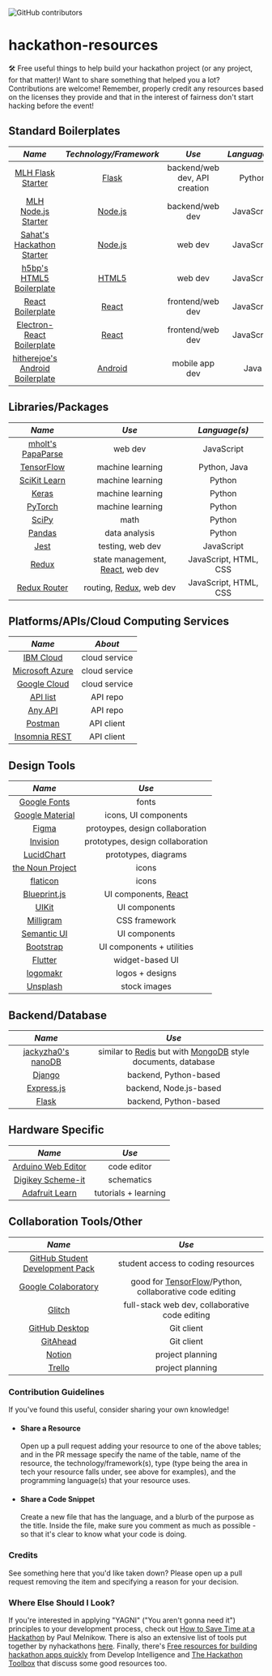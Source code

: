 ![GitHub contributors](https://img.shields.io/github/contributors/simcard0000/hackathon-resources)
# hackathon-resources
🛠 Free useful things to help build your hackathon project (or any project, for that matter)! Want to share something that helped you a lot? Contributions are welcome! Remember, properly credit any resources based on the licenses they provide and that in the interest of fairness don't start hacking before the event!

## Standard Boilerplates
|_Name_|_Technology/Framework_|_Use_|_Language(s)_|
|:----:|:--------------------:|:---:|:-----------:|
|[MLH Flask Starter](https://github.com/MLH/mlh-hackathon-flask-starter)|[Flask](https://flask.palletsprojects.com/en/1.1.x/)|backend/web dev, API creation|Python
|[MLH Node.js Starter](https://github.com/MLH/mlh-hackathon-nodejs-starter)|[Node.js](https://nodejs.org/en/docs/)|backend/web dev|JavaScript|
|[Sahat's Hackathon Starter](https://github.com/sahat/hackathon-starter#how-it-works-mini-guides)|[Node.js](https://nodejs.org/en/docs/)|web dev|JavaScript
|[h5bp's HTML5 Boilerplate](https://github.com/h5bp/html5-boilerplate)|[HTML5](https://developer.mozilla.org/en-US/docs/Web/Guide/HTML/HTML5)|web dev|JavaScript
|[React Boilerplate](https://github.com/react-boilerplate/react-boilerplate)|[React](https://reactjs.org/)|frontend/web dev|JavaScript
|[Electron-React Boilerplate](https://github.com/electron-react-boilerplate/electron-react-boilerplate)|[React](https://reactjs.org/)|frontend/web dev|JavaScript
|[hitherejoe's Android Boilerplate](https://github.com/hitherejoe/Android-Boilerplate)|[Android](https://developer.android.com/)|mobile app dev|Java

## Libraries/Packages
|_Name_|_Use_|_Language(s)_|
|:----:|:---:|:-----------:|
|[mholt's PapaParse](https://github.com/mholt/PapaParse)|web dev|JavaScript
|[TensorFlow](https://www.tensorflow.org/)|machine learning|Python, Java
|[SciKit Learn](https://scikit-learn.org/stable/)|machine learning|Python
|[Keras](https://keras.io/)|machine learning|Python
|[PyTorch](https://pytorch.org/)|machine learning|Python
|[SciPy](https://www.scipy.org/)|math|Python
|[Pandas](https://pandas.pydata.org/)|data analysis|Python
|[Jest](https://jestjs.io/)|testing, web dev|JavaScript
|[Redux](https://redux.js.org/)|state management, [React](https://reactjs.org/), web dev|JavaScript, HTML, CSS
|[Redux Router](https://github.com/ReactTraining/react-router)|routing, [Redux](https://redux.js.org/), web dev|JavaScript, HTML, CSS

## Platforms/APIs/Cloud Computing Services
|_Name_|_About_|
|:----:|:-----:|
|[IBM Cloud](https://www.ibm.com/cloud)|cloud service
|[Microsoft Azure](https://azure.microsoft.com/en-ca/)|cloud service
|[Google Cloud](https://cloud.google.com/)|cloud service
|[API list](https://apilist.fun/)|API repo
|[Any API](https://any-api.com)|API repo
|[Postman](https://www.postman.com/)|API client
|[Insomnia REST](https://insomnia.rest/)|API client

## Design Tools
|_Name_|_Use_|
|:----:|:---:|
|[Google Fonts](fonts.google.com)|fonts|
|[Google Material](https://material.io/)|icons, UI components|
|[Figma](https://www.figma.com)|protoypes, design collaboration|
|[Invision](https://www.invisionapp.com/)|prototypes, design collaboration|
|[LucidChart](https://www.lucidchart.com)|prototypes, diagrams|
|[the Noun Project](https://thenounproject.com/)|icons|
|[flaticon](https://www.flaticon.com/)|icons|
|[Blueprint.js](https://blueprintjs.com/)|UI components, [React](https://reactjs.org/)|
|[UIKit](https://getuikit.com/)|UI components|
|[Milligram](https://milligram.io/)|CSS framework|
|[Semantic UI](https://semantic-ui.com/)|UI components|
|[Bootstrap](https://getbootstrap.com/)|UI components + utilities|
|[Flutter](https://flutter.dev/)|widget-based UI|
|[logomakr](https://logomakr.com/)|logos + designs
|[Unsplash](https://unsplash.com/)|stock images

## Backend/Database
|_Name_|_Use_|
|:----:|:---:|
|[jackyzha0's nanoDB](https://github.com/jackyzha0/nanoDB)|similar to [Redis](https://redis.io/) but with [MongoDB](https://www.mongodb.com/) style documents, database|
|[Django](https://www.djangoproject.com/)|backend, Python-based|
|[Express.js](https://expressjs.com/)|backend, Node.js-based|
|[Flask](https://flask.palletsprojects.com/en/1.1.x/)|backend, Python-based|

## Hardware Specific
|_Name_|_Use_|
|:----:|:---:|
|[Arduino Web Editor](https://create.arduino.cc/editor)|code editor
|[Digikey Scheme-it](https://www.digikey.com/schemeit/project/)|schematics
|[Adafruit Learn](https://learn.adafruit.com)|tutorials + learning

## Collaboration Tools/Other
|_Name_|_Use_|
|:----:|:---:|
|[GitHub Student Development Pack](https://education.github.com/pack)|student access to coding resources
|[Google Colaboratory](https://colab.research.google.com/notebooks/intro.ipynb)|good for [TensorFlow](https://www.tensorflow.org/)/Python, collaborative code editing
|[Glitch](https://www.tensorflow.org/)|full-stack web dev, collaborative code editing
|[GitHub Desktop](https://desktop.github.com/)|Git client
|[GitAhead](https://gitahead.github.io/gitahead.com/)|Git client
|[Notion](https://www.notion.so/)|project planning
|[Trello](https://trello.com/en)|project planning


### Contribution Guidelines
If you've found this useful, consider sharing your own knowledge! 
* #### Share a Resource
  Open up a pull request adding your resource to one of the above tables; and in the PR message specify the name of the table, name of the resource, the technology/framework(s), type (type being the area in tech your resource falls under, see above for examples), and the programming language(s) that your resource uses.
* #### Share a Code Snippet
  Create a new file that has the language, and a blurb of the purpose as the title. Inside the file, make sure you comment as much as possible - so that it's clear to know what your code is doing.

### Credits
See something here that you'd like taken down? Please open up a pull request removing the item and specifying a reason for your decision.

### Where Else Should I Look?
If you're interested in applying "YAGNI" ("You aren't gonna need it") principles to your development process, check out [How to Save Time at a Hackathon](https://medium.com/@paulmelnikow/how-to-save-time-at-a-hackathon-abe7846747b5) by Paul Melnikow. There is also an extensive list of tools put together by nyhackathons [here](https://nyhackathons.com/tools/). Finally, there's [Free resources for building hackathon apps quickly](https://www.developintelligence.com/blog/2016/03/free-resources-for-building-apps-quickly-for-hackathons/) from Develop Intelligence and [The Hackathon Toolbox](https://www.thecodeship.com/general/hackathon-toolbox-essential-tools-practices/) that discuss some good resources too.
